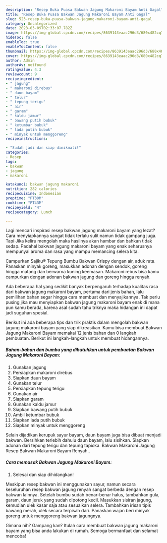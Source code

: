 ```yaml
---
description: "Resep Buka Puasa Bakwan Jagung Makaroni Bayam Anti Gagal"
title: "Resep Buka Puasa Bakwan Jagung Makaroni Bayam Anti Gagal"
slug: 523-resep-buka-puasa-bakwan-jagung-makaroni-bayam-anti-gagal
category: Uncategorized
date: 2023-03-09T02:33:07.782Z
image: https://img-global.cpcdn.com/recipes/8639143eaac296d3/680x482cq70/bakwan-jagung-makaroni-bayam-foto-resep-utama.jpg
hideToc: false
enableToc: true
enableTocContent: false
thumbnail: https://img-global.cpcdn.com/recipes/8639143eaac296d3/680x482cq70/bakwan-jagung-makaroni-bayam-foto-resep-utama.jpg
cover: https://img-global.cpcdn.com/recipes/8639143eaac296d3/680x482cq70/bakwan-jagung-makaroni-bayam-foto-resep-utama.jpg
author: Admin
authorAv: notfound
ratingvalue: 4.3
reviewcount: 9
recipeingredient:
- " jagung"
- " makaroni direbus"
- " daun bayam"
- " telur"
- " tepung terigu"
- " air"
- " garam"
- " kaldu jamur"
- " bawang putih bubuk"
- " ketumbar bubuk"
- " lada putih bubuk"
- " minyak untuk menggoreng"
recipeinstructions:

- "Sudah jadi dan siap dinikmati!"
categories:
- Resep
tags:
- bakwan
- jagung
- makaroni

katakunci: bakwan jagung makaroni 
nutrition: 282 calories
recipecuisine: Indonesian
preptime: "PT39M"
cooktime: "PT43M"
recipeyield: "4"
recipecategory: Lunch

---
```



Lagi mencari inspirasi resep bakwan jagung makaroni bayam yang lezat? Cara menyiapkannya sangat tidak terlalu sulit namun tidak gampang juga. Tapi Jika keliru mengolah maka hasilnya akan hambar dan bahkan tidak sedap. Padahal bakwan jagung makaroni bayam yang enak seharusnya mempunyai aroma dan rasa yang mampu memancing selera kita.


Campurkan Sajiku® Tepung Bumbu Bakwan Crispy dengan air, aduk rata. Panaskan minyak goreng, masukkan adonan dengan sendok, goreng hingga matang dan berwarna kuning keemasan. Makaroni rebus bisa kamu campurkan dengan adonan bakwan jagung dan goreng hingga renyah.

Ada beberapa hal yang sedikit banyak berpengaruh terhadap kualitas rasa dari bakwan jagung makaroni bayam, pertama dari jenis bahan, lalu pemilihan bahan segar hingga cara membuat dan menyajikannya. Tak perlu pusing jika mau menyiapkan bakwan jagung makaroni bayam enak di mana pun kamu berada, karena asal sudah tahu triknya maka hidangan ini dapat jadi suguhan spesial.


Berikut ini ada beberapa tips dan trik praktis dalam mengolah bakwan jagung makaroni bayam yang siap dikreasikan. Kamu bisa membuat Bakwan Jagung Makaroni Bayam memakai 12 jenis bahan dan 0 langkah pembuatan. Berikut ini langkah-langkah untuk membuat hidangannya.

<!--inarticleads1-->

##### Bahan-bahan dan bumbu yang dibutuhkan untuk pembuatan Bakwan Jagung Makaroni Bayam:

1. Gunakan  jagung
1. Persiapkan  makaroni direbus
1. Siapkan  daun bayam
1. Gunakan  telur
1. Persiapkan  tepung terigu
1. Gunakan  air
1. Siapkan  garam
1. Gunakan  kaldu jamur
1. Siapkan  bawang putih bubuk
1. Ambil  ketumbar bubuk
1. Siapkan  lada putih bubuk
1. Siapkan  minyak untuk menggoreng


Selain dijadikan kerupuk sayur bayam, daun bayam juga bisa dibuat menjadi bakwan. Bersihkan terlebih dahulu daun bayam, lalu sisihkan. Siapkan adonan dari tepung terigu dan tepung tapioka. Bakwan Makaroni Jagung Resep Bakwan Makaroni Bayam Renyah.. 

<!--inarticleads2-->

##### Cara memasak Bakwan Jagung Makaroni Bayam:


1. Selesai dan siap dihidangkan!

Meskipun resep bakwan ini menggunakan sayur, namun secara keseluruhan resep bakwan jagung renyah sangat berbeda dengan resep bakwan lainnya. Setelah bumbu sudah benar-benar halus, tambahkan gula, garam, daun jeruk yang sudah dipotong kecil. Masukkan sisiran jagung, kemudian ulek kasar saja atau sesuaikan selera. Tambahkan irisan tipis bawang merah, ulek secara terpisah dari. Panaskan wajan beri minyak goreng untuk menggoreng bakwan jagungnya. 

Gimana nih? Gampang kan? Itulah cara membuat bakwan jagung makaroni bayam yang bisa anda lakukan di rumah. Semoga bermanfaat dan selamat mencoba!
